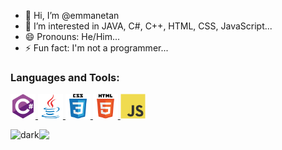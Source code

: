 - 👋 Hi, I’m @emmanetan
- 👀 I’m interested in JAVA, C#, C++, HTML, CSS, JavaScript...
- 😄 Pronouns: He/Him...
- ⚡ Fun fact: I'm not a programmer...



<h3 align="left">Languages and Tools:</h3>
<p align="left"> <a href="https://www.w3schools.com/cs/" target="_blank" rel="noreferrer"> <img src="https://raw.githubusercontent.com/devicons/devicon/master/icons/csharp/csharp-original.svg" alt="csharp" width="40" height="40"/> </a> <a href="https://www.java.com" target="_blank" rel="noreferrer"> <img src="https://raw.githubusercontent.com/devicons/devicon/master/icons/java/java-original.svg" alt="java" width="40" height="40"/> </a> <a href="https://www.w3schools.com/css/" target="_blank" rel="noreferrer"> <img src="https://raw.githubusercontent.com/devicons/devicon/master/icons/css3/css3-original-wordmark.svg" alt="css3" width="40" height="40"/> </a> <a href="https://www.w3.org/html/" target="_blank" rel="noreferrer"> <img src="https://raw.githubusercontent.com/devicons/devicon/master/icons/html5/html5-original-wordmark.svg" alt="html5" width="40" height="40"/> </a> <a href="https://developer.mozilla.org/en-US/docs/Web/JavaScript" target="_blank" rel="noreferrer"> <img src="https://raw.githubusercontent.com/devicons/devicon/master/icons/javascript/javascript-original.svg" alt="javascript" width="40" height="40"/> </a> </p>


<p><img align="left" src="https://github-readme-stats.vercel.app/api?username=emmanetan&show_icons=true&theme=radical" alt="dark" /></p>
<p><img src="https://github-readme-stats.vercel.app/api/top-langs?username=emmanetan&show_icons=true&locale=en&layout=compact&theme=dark" /></p>


<!---
emmanetan/emmanetan is a ✨ special ✨ repository because its `README.md` (this file) appears on your GitHub profile.
You can click the Preview link to take a look at your changes.
--->
